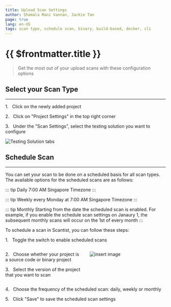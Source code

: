 ```yaml
---
title: Upload Scan Settings
author: Shamala Mani Vannan, Jackie Tan
page: true
lang: en-US
tags: scan type, schedule scan, binary, build-based, docker, cli
---
```


<ClientOnly>

# {{ $frontmatter.title }}

>Get the most out of your upload scans with these configuration options

## Select your Scan Type

<hr class="thick" />

1.&nbsp;&nbsp;&nbsp;Click on the newly added project

2.&nbsp;&nbsp;&nbsp;Click on "Project Settings" in the top right corner

3.&nbsp;&nbsp;&nbsp;Under the "Scan Settings", select the testing solution you want to configure

![Testing Solution tabs](/images/Trigger-Scan/Upload-Scan-Settings-1.png)

## Schedule Scan

<hr class="thick" />

You can set your scan to be done on a scheduled basis for all scan types. The available options for the scheduled scans are as follows: 

::: tip Daily
7:00 AM Singapore Timezone
:::

::: tip Weekly
every Monday at 7:00 AM Singapore Timezone
:::

::: tip Monthly
Starting from the date the scheduled scan is enabled. For example, if you enable the schedule scan settings on Janaury 1, the subsequent monthly scans will occur on the 1st of every month
:::


To schedule a scan in Scantist, you can follow these steps:

1.&nbsp;&nbsp;&nbsp;Toggle the switch to enable scheduled scans

<div style="display: flex;">
<div style="flex: 1;margin-right:5px;">

2.&nbsp;&nbsp;&nbsp;Choose whether your project is a source code or binary project 

3.&nbsp;&nbsp;&nbsp;Select the version of the project that you want to scan

</div>
<div style="flex: 1; margin-left:20px;">

![insert image](/images/Trigger-Scan/Upload-Scan-Settings-2.png)

</div>
</div>

4.&nbsp;&nbsp;&nbsp;Choose the frequency of the scheduled scan: daily, weekly or monthly

5.&nbsp;&nbsp;&nbsp;Click "Save" to save the scheduled scan settings

</ClientOnly>